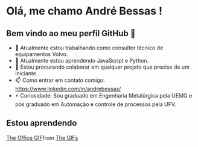 # Olá, me chamo André Bessas ! 
## Bem vindo ao meu perfil GitHub 👋

- 🔭 Atualmente estou trabalhando como consultor técnico de equipamentos Volvo.
- 🌱 Atualmente estou aprendendo JavaScript e Python.
- 👯 Estou procurando colaborar em qualquer projeto que precise de um iniciante.
- 📫 Como entrar em contato comigo: https://www.linkedin.com/in/andrebessas/
- ⚡ Curiosidade: Sou graduado em Engenharia Metalúrgica pela UEMG e pós graduado em Automação e controle de processos pela UFV.

## Estou aprendendo

<link rel="stylesheet" type='text/css' href="https://cdn.jsdelivr.net/gh/devicons/devicon@latest/devicon.min.css" /><i class="devicon-python-plain"></i>

<div class="tenor-gif-embed" data-postid="26388528" data-share-method="host" data-aspect-ratio="1.21212" data-width="100%"><a href="https://tenor.com/view/the-office-gif-26388528">The Office GIF</a>from <a href="https://tenor.com/search/the-gifs">The GIFs</a></div> <script type="text/javascript" async src="https://tenor.com/embed.js"></script>

